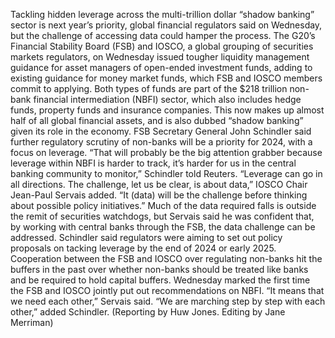 Tackling hidden leverage across the multi-trillion dollar “shadow banking” sector is next year’s priority, global financial regulators said on Wednesday, but the challenge of accessing data could hamper the process.
The G20’s Financial Stability Board (FSB) and IOSCO, a global grouping of securities markets regulators, on Wednesday issued tougher liquidity management guidance for asset managers of open-ended investment funds, adding to existing guidance for money market funds, which FSB and IOSCO members commit to applying.
Both types of funds are part of the $218 trillion non-bank financial intermediation (NBFI) sector, which also includes hedge funds, property funds and insurance companies. This now makes up almost half of all global financial assets, and is also dubbed “shadow banking” given its role in the economy.
FSB Secretary General John Schindler said further regulatory scrutiny of non-banks will be a priority for 2024, with a focus on leverage.
“That will probably be the big attention grabber because leverage within NBFI is harder to track, it’s harder for us in the central banking community to monitor,” Schindler told Reuters.
“Leverage can go in all directions. The challenge, let us be clear, is about data,” IOSCO Chair Jean-Paul Servais added. “It (data) will be the challenge before thinking about possible policy initiatives.”
Much of the data required falls is outside the remit of securities watchdogs, but Servais said he was confident that, by working with central banks through the FSB, the data challenge can be addressed.
Schindler said regulators were aiming to set out policy proposals on tacking leverage by the end of 2024 or early 2025.
Cooperation between the FSB and IOSCO over regulating non-banks hit the buffers in the past over whether non-banks should be treated like banks and be required to hold capital buffers.
Wednesday marked the first time the FSB and IOSCO jointly put out recommendations on NBFI.
“It means that we need each other,” Servais said.
“We are marching step by step with each other,” added Schindler.
(Reporting by Huw Jones. Editing by Jane Merriman)